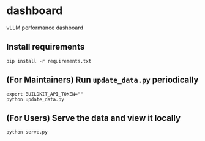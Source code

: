 # dashboard

vLLM performance dashboard

## Install requirements

```shell
pip install -r requirements.txt
```

## (For Maintainers) Run `update_data.py` periodically

```shell
export BUILDKIT_API_TOKEN=""
python update_data.py
```

## (For Users) Serve the data and view it locally

```shell
python serve.py
```
